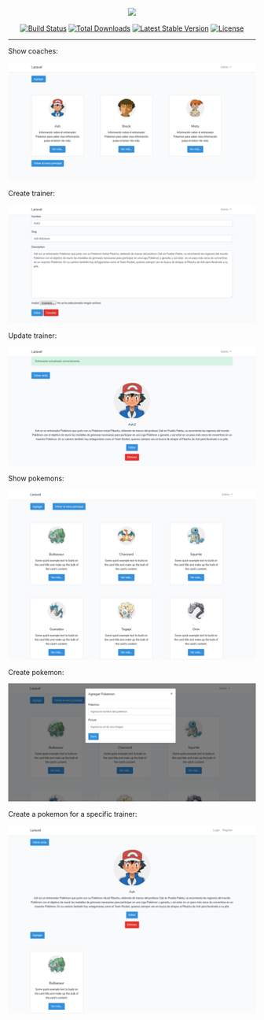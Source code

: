 <p align="center"><img src="https://laravel.com/assets/img/components/logo-laravel.svg"></p>

<p align="center">
<a href="https://travis-ci.org/laravel/framework"><img src="https://travis-ci.org/laravel/framework.svg" alt="Build Status"></a>
<a href="https://packagist.org/packages/laravel/framework"><img src="https://poser.pugx.org/laravel/framework/d/total.svg" alt="Total Downloads"></a>
<a href="https://packagist.org/packages/laravel/framework"><img src="https://poser.pugx.org/laravel/framework/v/stable.svg" alt="Latest Stable Version"></a>
<a href="https://packagist.org/packages/laravel/framework"><img src="https://poser.pugx.org/laravel/framework/license.svg" alt="License"></a>
</p>

<hr>

<p>Show coaches:</p>
<p align="center"><img src="/tests/Screenshot_0.png"></p>

<p>Create trainer:</p>
<p align="center"><img src="/tests/Screenshot_1.png"></p>

<p>Update trainer:</p>
<p align="center"><img src="/tests/Screenshot_2.png"></p>

<p>Show pokemons:</p>
<p align="center"><img src="/tests/Screenshot_3.png"></p>

<p>Create pokemon:</p>
<p align="center"><img src="/tests/Screenshot_4.png"></p>

<p>Create a pokemon for a specific trainer:</p>
<p align="center"><img src="/tests/Screenshot_5.png"></p>
